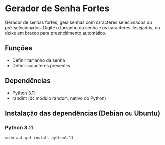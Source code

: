 # Gerador de Senha Fortes

Gerador de senhas fortes, gera senhas com caracteres selecionados ou pré-selecionados. Digite o tamanho da senha e os caracteres desejados, ou deixe em branco para preenchimento automático.


## Funções

- Definir tamanho da senha
- Definir caracteres presentes


## Dependências 

- Python 3.11
- randint (do módulo random, nativo do Python)


## Instalação das dependências (Debian ou Ubuntu)

### Python 3.11
    sudo apt-get install python3.11
